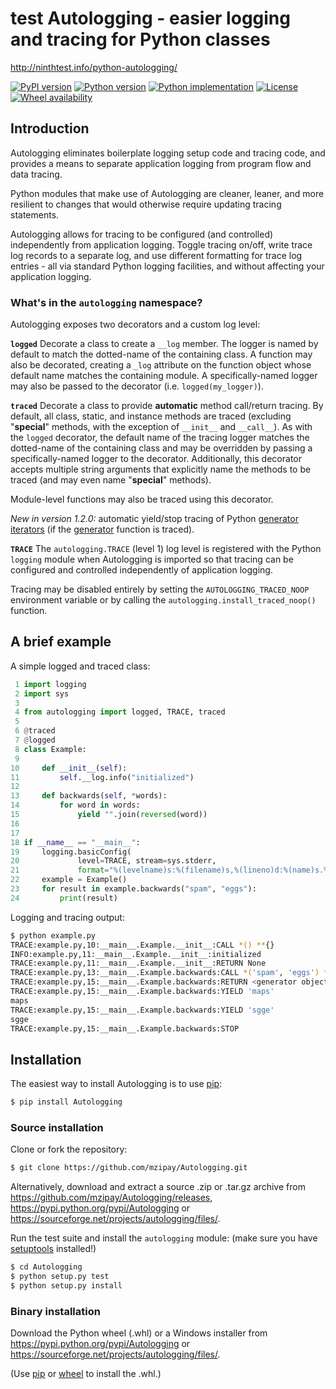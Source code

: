 # test Autologging - easier logging and tracing for Python classes

http://ninthtest.info/python-autologging/

[![PyPI version](https://img.shields.io/pypi/v/Autologging.svg)](https://pypi.python.org/pypi/Autologging)
[![Python version](https://img.shields.io/pypi/pyversions/Autologging.svg)](https://pypi.python.org/pypi/Autologging)
[![Python implementation](https://img.shields.io/pypi/implementation/Autologging.svg)](https://pypi.python.org/pypi/Autologging)
[![License](https://img.shields.io/pypi/l/Autologging.svg)](https://github.com/mzipay/Autologging/blob/master/LICENSE.txt)
[![Wheel availability](https://img.shields.io/pypi/wheel/Autologging.svg)](https://pypi.python.org/pypi/Autologging)

## Introduction

Autologging eliminates boilerplate logging setup code and tracing code,
and provides a means to separate application logging from program flow
and data tracing.

Python modules that make use of Autologging are cleaner, leaner, and
more resilient to changes that would otherwise require updating tracing
statements.

Autologging allows for tracing to be configured (and controlled)
independently from application logging. Toggle tracing on/off, write
trace log records to a separate log, and use different formatting for
trace log entries - all via standard Python logging facilities, and
without affecting your application logging.

### What's in the `autologging` namespace?

Autologging exposes two decorators and a custom log level:

**`logged`**
Decorate a class to create a `__log` member. The logger is named by
default to match the dotted-name of the containing class. A function
may also be decorated, creating a `_log` attribute on the function
object whose default name matches the containing module.
A specifically-named logger may also be passed to the decorator (i.e.
`logged(my_logger)`).

**`traced`**
Decorate a class to provide **automatic** method call/return tracing. By
default, all class, static, and instance methods are traced (excluding
"__special__" methods, with the exception of `__init__` and `__call__`).
As with the `logged` decorator, the default name of the tracing logger
matches the dotted-name of the containing class and may be overridden by
passing a specifically-named logger to the decorator.
Additionally, this decorator accepts multiple string arguments that
explicitly name the methods to be traced (and may even name
"__special__" methods).

Module-level functions may also be traced using this decorator.

*New in version 1.2.0:* automatic yield/stop tracing of Python
[generator iterators](https://docs.python.org/3/glossary.html#term-generator-iterator)
(if the [generator](https://docs.python.org/3/glossary.html#term-generator)
function is traced).

**`TRACE`**
The `autologging.TRACE` (level 1) log level is registered with the
Python `logging` module when Autologging is imported so that tracing
can be configured and controlled independently of application logging.

Tracing may be disabled entirely by setting the
`AUTOLOGGING_TRACED_NOOP` environment variable or by calling the
`autologging.install_traced_noop()` function.

## A brief example

A simple logged and traced class:

```python
 1 import logging
 2 import sys
 3
 4 from autologging import logged, TRACE, traced
 5
 6 @traced
 7 @logged
 8 class Example:
 9
10     def __init__(self):
11         self.__log.info("initialized")
12
13     def backwards(self, *words):
14         for word in words:
15             yield "".join(reversed(word))
16
17
18 if __name__ == "__main__":
19     logging.basicConfig(
20             level=TRACE, stream=sys.stderr,
21             format="%(levelname)s:%(filename)s,%(lineno)d:%(name)s.%(funcName)s:%(message)s")
22     example = Example()
23     for result in example.backwards("spam", "eggs"):
24         print(result)
```

Logging and tracing output:

```bash
$ python example.py
TRACE:example.py,10:__main__.Example.__init__:CALL *() **{}
INFO:example.py,11:__main__.Example.__init__:initialized
TRACE:example.py,11:__main__.Example.__init__:RETURN None
TRACE:example.py,13:__main__.Example.backwards:CALL *('spam', 'eggs') **{}
TRACE:example.py,15:__main__.Example.backwards:RETURN <generator object backwards at 0x7fa534d61eb0>
TRACE:example.py,15:__main__.Example.backwards:YIELD 'maps'
maps
TRACE:example.py,15:__main__.Example.backwards:YIELD 'sgge'
sgge
TRACE:example.py,15:__main__.Example.backwards:STOP
```

## Installation

The easiest way to install Autologging is to use
[pip](https://pip.pypa.io/):

```bash
$ pip install Autologging
```

### Source installation

Clone or fork the repository:

```bash
$ git clone https://github.com/mzipay/Autologging.git
```

Alternatively, download and extract a source .zip or .tar.gz archive
from https://github.com/mzipay/Autologging/releases,
https://pypi.python.org/pypi/Autologging or
https://sourceforge.net/projects/autologging/files/.

Run the test suite and install the `autologging` module: (make sure you
have [setuptools](https://pypi.python.org/pypi/setuptools) installed!)

```bash
$ cd Autologging
$ python setup.py test
$ python setup.py install
```

### Binary installation

Download the Python wheel (.whl) or a Windows installer from
https://pypi.python.org/pypi/Autologging or
https://sourceforge.net/projects/autologging/files/.

(Use [pip](https://pip.pypa.io/) or
[wheel](https://pypi.python.org/pypi/wheel) to install the .whl.)

